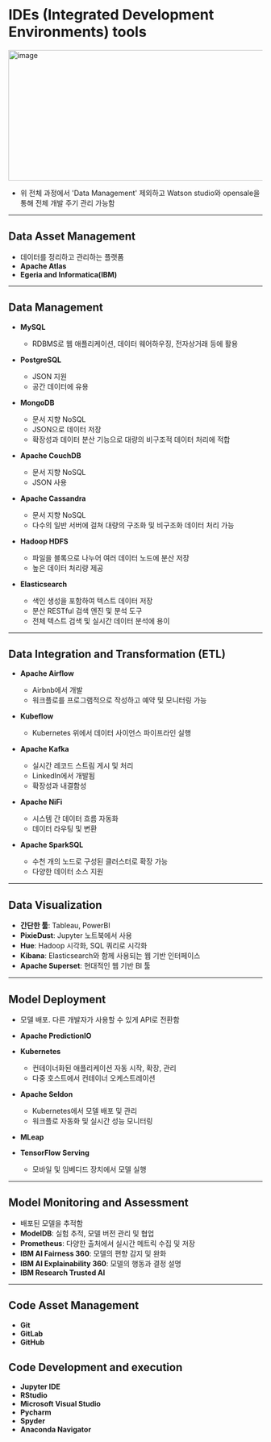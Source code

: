# IDEs (Integrated Development Environments) tools

<img width="635" height="259" alt="image" src="https://github.com/user-attachments/assets/8cabc665-6916-4dd5-9a81-d34b5cda1b0a" />

- 위 전체 과정에서 'Data Management' 제외하고 Watson studio와 opensale을 통해 전체 개발 주기 관리 가능함
---

## Data Asset Management
- 데이터를 정리하고 관리하는 플랫폼
- **Apache Atlas**
- **Egeria and Informatica(IBM)**

---

## Data Management
- **MySQL**  
  - RDBMS로 웹 애플리케이션, 데이터 웨어하우징, 전자상거래 등에 활용

- **PostgreSQL**  
  - JSON 지원  
  - 공간 데이터에 유용

- **MongoDB**  
  - 문서 지향 NoSQL  
  - JSON으로 데이터 저장  
  - 확장성과 데이터 분산 기능으로 대량의 비구조적 데이터 처리에 적합

- **Apache CouchDB**  
  - 문서 지향 NoSQL  
  - JSON 사용

- **Apache Cassandra**  
  - 문서 지향 NoSQL  
  - 다수의 일반 서버에 걸쳐 대량의 구조화 및 비구조화 데이터 처리 가능

- **Hadoop HDFS**  
  - 파일을 블록으로 나누어 여러 데이터 노드에 분산 저장  
  - 높은 데이터 처리량 제공

- **Elasticsearch**  
  - 색인 생성을 포함하여 텍스트 데이터 저장  
  - 분산 RESTful 검색 엔진 및 분석 도구  
  - 전체 텍스트 검색 및 실시간 데이터 분석에 용이

---

## Data Integration and Transformation (ETL)
- **Apache Airflow**  
  - Airbnb에서 개발  
  - 워크플로를 프로그램적으로 작성하고 예약 및 모니터링 가능

- **Kubeflow**  
  - Kubernetes 위에서 데이터 사이언스 파이프라인 실행

- **Apache Kafka**  
  - 실시간 레코드 스트림 게시 및 처리  
  - LinkedIn에서 개발됨  
  - 확장성과 내결함성

- **Apache NiFi**  
  - 시스템 간 데이터 흐름 자동화  
  - 데이터 라우팅 및 변환

- **Apache SparkSQL**  
  - 수천 개의 노드로 구성된 클러스터로 확장 가능  
  - 다양한 데이터 소스 지원

---

## Data Visualization
- **간단한 툴**: Tableau, PowerBI  
- **PixieDust**: Jupyter 노트북에서 사용  
- **Hue**: Hadoop 시각화, SQL 쿼리로 시각화  
- **Kibana**: Elasticsearch와 함께 사용되는 웹 기반 인터페이스  
- **Apache Superset**: 현대적인 웹 기반 BI 툴

---

## Model Deployment
- 모델 배포. 다른 개발자가 사용할 수 있게 API로 전환함
- **Apache PredictionIO**  
- **Kubernetes**  
  - 컨테이너화된 애플리케이션 자동 시작, 확장, 관리  
  - 다중 호스트에서 컨테이너 오케스트레이션

- **Apache Seldon**  
  - Kubernetes에서 모델 배포 및 관리  
  - 워크플로 자동화 및 실시간 성능 모니터링

- **MLeap**  
- **TensorFlow Serving**  
  - 모바일 및 임베디드 장치에서 모델 실행

 ---
 
## Model Monitoring and Assessment
- 배포된 모델을 추적함
- **ModelDB**: 실험 추적, 모델 버전 관리 및 협업  
- **Prometheus**: 다양한 출처에서 실시간 메트릭 수집 및 저장  
- **IBM AI Fairness 360**: 모델의 편향 감지 및 완화  
- **IBM AI Explainability 360**: 모델의 행동과 결정 설명  
- **IBM Research Trusted AI**
  
---

## Code Asset Management
- **Git** 
- **GitLab**
- **GitHub**

## Code Development and execution
- **Jupyter IDE** 
- **RStudio**
- **Microsoft Visual Studio**
- **Pycharm** 
- **Spyder**
- **Anaconda Navigator**
  
